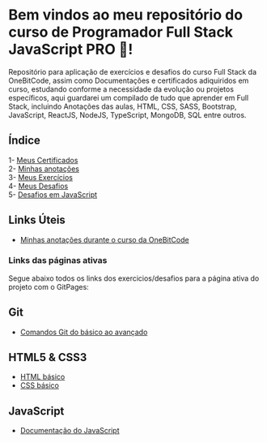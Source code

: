 # Bem vindos ao meu repositório do curso de Programador Full Stack JavaScript PRO 🤘!

Repositório para aplicação de exercícios e desafios do curso Full Stack da OneBitCode, assim como Documentações e certificados adiquiridos em curso, estudando conforme a necessidade da evolução ou projetos específicos, aqui guardarei um compilado de tudo que aprender em Full Stack, incluindo Anotações das aulas, HTML, CSS, SASS, Bootstrap, JavaScript, ReactJS, NodeJS, TypeScript, MongoDB, SQL entre outros.

## Índice

1- [Meus Certificados](certificados/) </br>
2- [Minhas anotações](anotacoes/) </br>
3- [Meus Exercícios](exercicios/) </br>
4- [Meus Desafios](desafios/) </br>
5- [Desafios em JavaScript](desafios/javascript/)</br>

## Links Úteis

- [Minhas anotações durante o curso da OneBitCode](anotacoes/anotacoes-curso-fullstack-one-bit-code.odt)

### Links das páginas ativas

Segue abaixo todos os links dos exercicios/desafios para a página ativa do projeto com o GitPages:

## Git

- [Comandos Git do básico ao avançado](https://comandosgit.github.io/) </br>

## HTML5 & CSS3

- [HTML básico](https://www.w3schools.com/html/)
- [CSS básico](https://developer.mozilla.org/pt-BR/docs/Web/CSS)

## JavaScript

- [Documentação do JavaScript](https://developer.mozilla.org/pt-BR/docs/Web/JavaScript)
